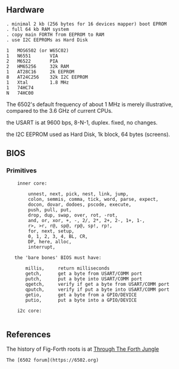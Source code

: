 
 ## Hardware
    
    . minimal 2 kb (256 bytes for 16 devices mapper) boot EPROM
    . full 64 kb RAM system
    . copy main FORTH from EEPROM to RAM
    . use I2C EEPROMs as Hard Disk

    1   MOS6502 (or W65C02)
    1   N6551       VIA
    2   M6522       PIA
    2   HM65256     32k RAM
    1   AT28C16     2k EEPROM
    8   AT24C256    32k I2C EEPROM
    1   Xtal        1.8 MHz
    1   74HC74
    N   74HC00
    
   The 6502's default frequency of about 1 MHz is merely illustrative, 
   compared to the 3.6 GHz of current CPUs.
   
   the USART is at 9600 bps, 8-N-1, duplex. fixed, no changes.

   the I2C EEPROM used as Hard Disk, 1k block, 64 bytes (screens).

 ## BIOS

### Primitives

```
    inner core: 

        unnest, next, pick, nest, link, jump,
        colon, semmis, comma, tick, word, parse, expect,
        docon, dovar, dodoes, pscode, execute,
        push, pull, put,
        drop, dup, swap, over, rot, -rot,
        and, or, xor, +, -, 2/, 2*, 2+, 2-, 1+, 1-,
        r>, >r, r@, sp@, rp@, sp!, rp!,
        for, next, setup, 
        0, 1, 2, 3, 4, BL, CR,
        DP, here, alloc, 
        interrupt,

   the 'bare bones' BIOS must have:

       millis,     return milliseconds
       getch,      get a byte from USART/COMM port
       putch,      put a byte into USART/COMM port
       qgetch,     verify if get a byte from USART/COMM port
       qputch,     verify if put a byte into USART/COMM port
       getio,      get a byte from a GPIO/DEVICE
       putio,      put a byte into a GPIO/DEVICE
    
    i2c core:
       
```
 ## References

   The history of Fig-Forth roots is at [Through The Forth
   Jungle](https://www.forth.org/svfig/kk/10-2021-Ragsdale.pdf)

    The [6502 forum](https://6502.org) 
   
